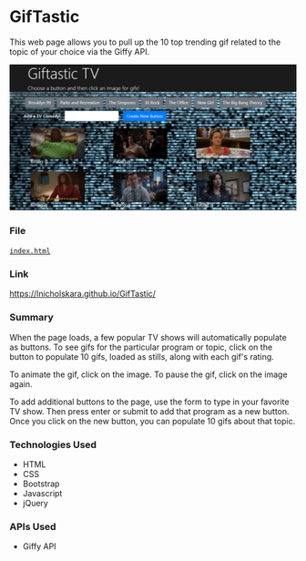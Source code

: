 # GifTastic
This web page allows you to pull up the 10 top trending gif related to the topic of your choice via the Giffy API.

![Image of homescreen](assets/images/TVGifsWebApp.png)

### File

[`index.html`](index.html)

### Link

https://lnicholskara.github.io/GifTastic/

### Summary
When the page loads, a few popular TV shows will automatically populate as buttons. To see gifs for the particular program or topic, click on the button to populate 10 gifs, loaded as stills, along with each gif's rating.

To animate the gif, click on the image. To pause the gif, click on the image again.

To add additional buttons to the page, use the form to type in your favorite TV show. Then press enter or submit to add that program as a new button. Once you click on the new button, you can populate 10 gifs about that topic.

### Technologies Used

* HTML
* CSS
* Bootstrap
* Javascript
* jQuery

### APIs Used

* Giffy API
